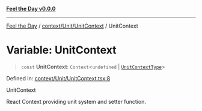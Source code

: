 [**Feel the Day v0.0.0**](../../../../README.md)

***

[Feel the Day](../../../../README.md) / [context/Unit/UnitContext](../README.md) / UnitContext

# Variable: UnitContext

> `const` **UnitContext**: `Context`\<`undefined` \| [`UnitContextType`](../../types/interfaces/UnitContextType.md)\>

Defined in: [context/Unit/UnitContext.tsx:8](https://github.com/HyeinKang/feel-the-day/blob/8289c79f2741a9407fd7ce6a81056ae02e4eeed7/src/context/Unit/UnitContext.tsx#L8)

UnitContext

React Context providing unit system and setter function.
